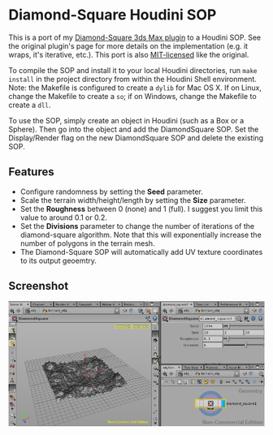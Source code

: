 Diamond-Square Houdini SOP
==========================

This is a port of my [Diamond-Square 3ds Max plugin](https://github.com/sdao/DiamondSquare) to a Houdini SOP. See the original plugin's page for more details on the implementation (e.g. it wraps, it's iterative, etc.). This port is also [MIT-licensed](http://choosealicense.com/licenses/mit/) like the original.

To compile the SOP and install it to your local Houdini directories, run `make install` in the project directory from within the Houdini Shell environment. Note: the Makefile is configured to create a `dylib` for Mac OS X. If on Linux, change the Makefile to create a `so`; if on Windows, change the Makefile to create a `dll`.

To use the SOP, simply create an object in Houdini (such as a Box or a Sphere). Then go into the object and add the DiamondSquare SOP. Set the Display/Render flag on the new DiamondSquare SOP and delete the existing SOP.

Features
--------
* Configure randomness by setting the **Seed** parameter.
* Scale the terrain width/height/length by setting the **Size** parameter.
* Set the **Roughness** between 0 (none) and 1 (full). I suggest you limit this value to around 0.1 or 0.2.
* Set the **Divisions** parameter to change the number of iterations of the diamond-square algorithm. Note that this will exponentially increase the number of polygons in the terrain mesh.
* The Diamond-Square SOP will automatically add UV texture coordinates to its output geoemtry.

Screenshot
----------
![Screenshot of Diamond-Square SOP in Houdini](screenshot.png)

